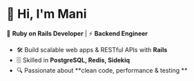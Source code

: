 # 👋 Hi, I'm Mani 

💎 **Ruby on Rails Developer** | ⚡ **Backend Engineer**

- 🛠️ Build scalable web apps & RESTful APIs with **Rails**  
- 🗄️ Skilled in **PostgreSQL, Redis, Sidekiq**  
- 🔍 Passionate about **clean code, performance & testing **  
